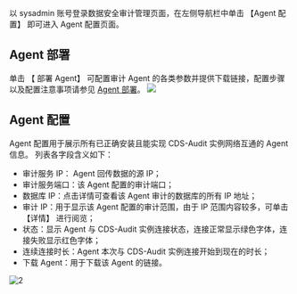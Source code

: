 以 sysadmin 账号登录数据安全审计管理页面，在左侧导航栏中单击 【Agent 配置】 即可进入 Agent 配置页面。
## Agent 部署
单击 【 部署 Agent】 可配置审计 Agent 的各类参数并提供下载链接，配置步骤以及配置注意事项请参见 [Agent 部署]()。
![](https://main.qcloudimg.com/raw/b5e1a655581831675549268a7f111e39.png)
## Agent 配置
Agent 配置用于展示所有已正确安装且能实现 CDS-Audit 实例网络互通的 Agent 信息。
列表各字段含义如下：
- 审计服务 IP： Agent 回传数据的源 IP；
- 审计服务端口：该 Agent 配置的审计端口；
- 数据库 IP：点击详情可查看该 Agent 审计的数据库的所有 IP 地址；
- 审计 IP：用于显示该 Agent 配置的审计范围，由于 IP 范围内容较多，可单击 【详情】 进行阅览；
- 状态：显示 Agent 与 CDS-Audit 实例连接状态，连接正常显示绿色字体，连接失败显示红色字体；
- 连续连接时长：Agent 本次与 CDS-Audit 实例连接开始到现在的时长；
- 下载 Agent：用于下载该 Agent 的链接。

![2](https://main.qcloudimg.com/raw/e04aa5559a98df5a90c8375606ed9bdf.png)
